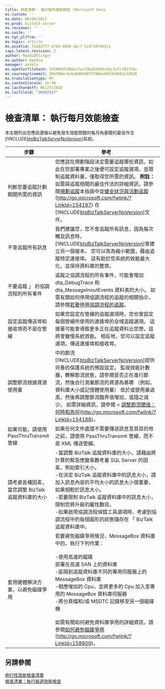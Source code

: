 ```yaml
---
title: 檢查清單： 執行每月效能檢查 |Microsoft Docs
ms.custom: ''
ms.date: 06/08/2017
ms.prod: biztalk-server
ms.reviewer: ''
ms.suite: ''
ms.tgt_pltfrm: ''
ms.topic: article
ms.assetid: fa103777-af4d-480d-abc7-3c4718f493c1
caps.latest.revision: 2
author: MandiOhlinger
ms.author: mandia
manager: anneta
ms.openlocfilehash: 3e580b95288ec7ac23be93d99c56c3cfc781374c
ms.sourcegitcommit: 266308ec5c6a9d8d80ff298ee6051b4843c5d626
ms.translationtype: MT
ms.contentlocale: zh-TW
ms.lasthandoff: 06/27/2018
ms.locfileid: "36992527"
---
```

# <a name="checklist-performing-monthly-performance-checks"></a>檢查清單： 執行每月效能檢查
本主題列出您應該遵循以避免發生效能問題的每月為基礎的最佳作法[!INCLUDE[btsBizTalkServerNoVersion](../includes/btsbiztalkservernoversion-md.md)]系統。  


|                                     步驟                                     |                                                                                                                                                                                                                                                                                                                              參考                                                                                                                                                                                                                                                                                                                              |
|-------------------------------------------------------------------------------|---------------------------------------------------------------------------------------------------------------------------------------------------------------------------------------------------------------------------------------------------------------------------------------------------------------------------------------------------------------------------------------------------------------------------------------------------------------------------------------------------------------------------------------------------------------------------------------------------------------------------------------------------------------------|
|          判斷您要追蹤計劃期間所需的資訊          |       您應該在規劃階段決定需要追蹤哪些資訊，如此在您部署專案之後便可設定追蹤選項，並限制追蹤資料量，僅取得您所需的資訊。 **附註：** 如需與追蹤相關的最佳作法的詳細資訊，請參閱[規劃追蹤](../technical-guides/planning-for-tracking.md)本指南中並[健全狀況與活動追蹤](http://go.microsoft.com/fwlink/?LinkId=154187)(<http://go.microsoft.com/fwlink/?LinkId=154187>) 在[!INCLUDE[btsBizTalkServerNoVersion](../includes/btsbiztalkservernoversion-md.md)]文件。        |
|                           不會追蹤所有訊息                           |                                                                                                                                                    我們建議您，您不會追蹤所有訊息，因為每次觸及訊息時，[!INCLUDE[btsBizTalkServerNoVersion](../includes/btsbiztalkservernoversion-md.md)]會建立另一個複本。 您可以改為縮小範圍，藉由追蹤特定連接埠。 這有助於您系統的效能最大化，並保持資料庫的整齊。                                                                                                                                                     |
|                  不要追蹤 」 的協調流程的所有事件                   |                                                                                                                                                                          追蹤之協調流程的所有事件，可能會增加 dta_DebugTrace 和 dta_MessageInoutEvents 資料表的大小。 如需有關如何停用協調流程的追蹤的相關指示，請參閱[若要停用協調流程的追蹤](../technical-guides/how-to-disable-tracking.md#BKMK_DisableOrchTracking)。                                                                                                                                                                           |
|     設定追蹤傳送埠和接收埠而不是在管線     |                                                                                                                                                                         如果您設定在管線的追蹤選項時，您也會設定每個管線所使用的連接埠的全域追蹤選項。 這接著可能會導致更多正在追蹤資料比您想，這將會變慢系統效能。 相反地，您可以設定追蹤選項，傳送連接埠和接收埠。                                                                                                                                                                         |
|                調整節流根據資源使用量                |     中的節流[!INCLUDE[btsBizTalkServerNoVersion](../includes/btsbiztalkservernoversion-md.md)]提供完善的保護系統的預設設定。 監視效能計數器，瞭解節流狀態，請參閱是否正在進行節流，然後自行測量節流的資源為基礎 （例如，資料庫大小或記憶體使用量） 低於或使用量過高，然後再調整節流臨界值增加，或隨之減少。 如需詳細資訊，請參閱 <<c0> [ 調整節流閾值： 何時和為何](http://go.microsoft.com/fwlink/?LinkId=154188)(<http://go.microsoft.com/fwlink/?LinkId=154188>)。     |
|                 如果可能，請使用 PassThruTransmit 管線                 |                                                                                                                                                                                                                                                       如果任何文件處理不需要傳送訊息至其目的地之前，請使用 PassThruTransmit 管線，而不是 XML 傳送管線。                                                                                                                                                                                                                                                        |
| 請考慮各種因素，當您調整 BizTalk 追蹤資料庫的大小 | -當調整 BizTalk 追蹤資料庫的大小，請藉由將計算的緊急應變乘數考量 SQL Server 的因素，例如索引大小。<br />-在決定 BizTalk 追蹤資料庫中的訊息大小，請加入訊息內容的平均大小的訊息大小很重要，如果相較於訊息大小。<br />-若要限制 BizTalk 追蹤資料庫中的訊息大小，限制您將升級的屬性數目。<br />-如果啟用協調流程偵錯工具選項時，考慮到協調流程中的每個圖形的狀態儲存在 「 BizTalk 追蹤資料庫中。 |
|               套用硬體解決方案，以避免磁碟爭用               |           若要避免磁碟爭用情況，MessageBox 資料庫中的，執行下列作業：<br /><br /> -使用高速的磁碟<br />部署在高速 SAN 上的資料庫<br />-區隔到追蹤資料庫不同的專用伺服器上的 MessageBox 資料庫<br />-相應增加的 Cpu，並將更多的 Cpu 加入至專用的 MessageBox 資料庫伺服器<br />-將分頁檔和/或 MSDTC 記錄移至另一個磁碟機<br /><br /> 如需有關如何避免資料庫爭用的詳細資訊，請參閱[如何避免磁碟爭用](http://go.microsoft.com/fwlink/?LinkId=158809)(<http://go.microsoft.com/fwlink/?LinkId=158809>)。           |

## <a name="see-also"></a>另請參閱  
 [例行性效能檢查清單](../technical-guides/routine-performance-checklists.md)   
 [檢查清單：執行每週效能檢查](../technical-guides/checklist-performing-weekly-performance-checks.md)